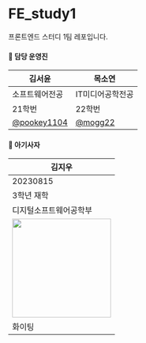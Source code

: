 # FE_study1

프론트엔드 스터디 1팀 레포입니다.

#### 🦁 담당 운영진

| 김서윤                                       | 목소연                               |
| -------------------------------------------- | ------------------------------------ |
| 소프트웨어전공                               | IT미디어공학전공                     |
| 21학번                                       | 22학번                               |
| [@pookey1104](https://github.com/pookey1104) | [@mogg22](https://github.com/mogg22) |

#### 🦁 아기사자
| 김지우 |
| --- |
| 20230815 |
| 3학년 재학 |
| 디지털소프트웨어공학부 |
| <img width="200" height="200" src="https://avatars.githubusercontent.com/u/202631635?v=4"> |
| 화이팅                                                                        |
